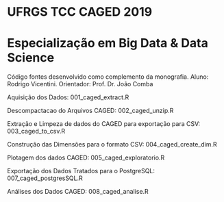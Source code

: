# UFRGS TCC CAGED 2019
# Especialização em Big Data & Data Science
Código fontes desenvolvido como complemento da monografia.
Aluno: Rodrigo Vicentini. Orientador: Prof. Dr. João Comba

Aquisição dos Dados: 001_caged_extract.R

Descompactacao do Arquivos CAGED: 002_caged_unzip.R

Extração e Limpeza de dados do CAGED para exportação para CSV: 003_caged_to_csv.R

Construção das Dimensões para o formato CSV: 004_caged_create_dim.R

Plotagem dos dados CAGED: 005_caged_exploratorio.R

Exportação dos Dados Tratados para o PostgreSQL: 007_caged_postgresSQL.R

Análises dos Dados CAGED: 008_caged_analise.R
